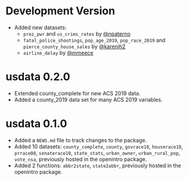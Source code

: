 # Development Version

* Added new datasets:
  * `prez_pwr` and `us_crims_rates` by [@npaterno](https://github.com/npaterno)
  * `fatal_police_shootings`, `pop_age_2019`, `pop_race_2019` and `pierce_county_house_sales` by [@karenjh2](https://github.com/karenjh2)
  * `airline_delay` by [@mmeece](https://github.com/mmeece)

# usdata 0.2.0

* Extended county_complete for new ACS 2019 data.
* Added a county_2019 data set for many ACS 2019 variables.

# usdata 0.1.0

* Added a `NEWS.md` file to track changes to the package.
* Added 10 datasets: `county_complete`, `county`, `govrace10`, `houserace10`, `prrace08`, `senaterace10`, `state_stats`, `urban_owner`, `urban_rural_pop`, `vote_nsa`, previously hosted in the openintro package.
* Added 2 functions: `abbr2state`, `state2abbr`, previously hosted in the openintro package.
